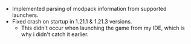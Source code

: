 * Implemented parsing of modpack information from supported launchers.
* Fixed crash on startup in 1.21.1 & 1.21.3 versions.
    * This didn't occur when launching the game from my IDE, which is why i didn't catch it earlier.